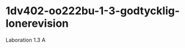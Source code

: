1dv402-oo222bu-1-3-godtycklig-lonerevision
==========================================

Laboration 1.3 A
